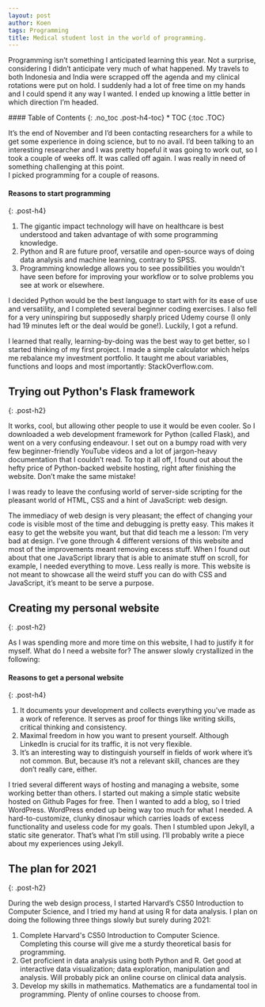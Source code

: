 ```yaml
---
layout: post
author: Koen
tags: Programming
title: Medical student lost in the world of programming.
---
```




<p>Programming isn’t something I anticipated learning this year. Not a surprise, considering I didn’t anticipate very much of what happened. My travels to both Indonesia and India were scrapped off the agenda and my clinical rotations were put on hold. I suddenly had a lot of free time on my hands and I could spend it any way I wanted. I ended up knowing a little better in which direction I’m headed. </p>

<div id='blogbox' markdown="block">
#### Table of Contents 
{: .no_toc .post-h4-toc}
* TOC
{:toc .TOC}
</div>

<p>It’s the end of November and I’d been contacting researchers for a while to get some experience in doing science, but to no avail. I’d been talking to an interesting researcher and I was pretty hopeful it was going to work out, so I took a couple of weeks off. It was called off again. I was really in need of something challenging at this point.<br> I picked programming for a couple of reasons. </p>

#### Reasons to start programming
{: .post-h4}

1. The gigantic impact technology will have on healthcare is best understood and taken advantage of with some programming knowledge. 
2. Python and R are future proof, versatile and open-source ways of doing data analysis and machine learning, contrary to SPSS. 
3. Programming knowledge allows you to see possibilities you wouldn't have seen before for improving your workflow or to solve problems you see at work or elsewhere. 

<p>I decided Python would be the best language to start with for its ease of use and versatility, and I completed several beginner coding exercises. I also fell for a very uninspiring but supposedly sharply priced Udemy course (I only had 19 minutes left or the deal would be gone!). Luckily, I got a refund.</p>
<p>I learned that really, learning-by-doing was the best way to get better, so I started thinking of my first project. I made a simple calculator which helps me rebalance my investment portfolio. It taught me about variables, functions and loops and most importantly: StackOverflow.com.</p>
 
## Trying out Python's Flask framework
{: .post-h2}

<p>It works, cool, but allowing other people to use it would be even cooler. So I downloaded a web development framework for Python (called Flask), and went on a very confusing endeavour. I set out on a bumpy road with very few beginner-friendly YouTube videos and a lot of jargon-heavy documentation that I couldn’t read. To top it all off, I found out about the hefty price of Python-backed website hosting, right after finishing the website. Don’t make the same mistake!</p>
<p>I was ready to leave the confusing world of server-side scripting for the pleasant world of HTML, CSS and a hint of JavaScript: web design. </p>
<p>The immediacy of web design is very pleasant; the effect of changing your code is visible most of the time and debugging is pretty easy. This makes it easy to get the website you want, but that did teach me a lesson: I’m very bad at design. I’ve gone through 4 different versions of this website and most of the improvements meant removing excess stuff. When I found out about that one JavaScript library that is able to animate stuff on scroll, for example, I needed everything to move. Less really is more. This website is not meant to showcase all the weird stuff you can do with CSS and JavaScript, it’s meant to be serve a purpose. </p>

## Creating my personal website
{: .post-h2}

<p>As I was spending more and more time on this website, I had to justify it for myself. What do I need a website for? The answer slowly crystallized in the following:</p>

#### Reasons to get a personal website
{: .post-h4}
1. It documents your development and collects everything you've made as a work of reference. It serves as proof for things like writing skills, critical thinking and consistency.
2. Maximal freedom in how you want to present yourself. Although LinkedIn is crucial for its traffic, it is not very flexible. 
3. It’s an interesting way to distinguish yourself in fields of work where it’s not common. But, because it’s not a relevant skill, chances are they don’t really care, either. 

<p>I tried several different ways of hosting and managing a website, some working  better than others. I started out making a simple static website hosted on Github Pages for free. Then I wanted to add a blog, so I tried WordPress. WordPress ended up being way too much for what I needed. A hard-to-customize, clunky dinosaur which carries loads of excess functionality and useless code for my goals. Then I stumbled upon Jekyll, a static site generator. That’s what I’m still using. I’ll probably write a piece about my experiences using Jekyll.</p>

## The plan for 2021
{: .post-h2}

<p>During the web design process, I started Harvard’s CS50 Introduction to Computer Science, and I tried my hand at using R for data analysis. I plan on doing the following three things slowly but surely during 2021:</p>

1. Complete Harvard's CS50 Introduction to Computer Science. Completing this course will give me a sturdy theoretical basis for programming.
2. Get proficient in data analysis using both Python and R. Get good at interactive data visualization; data exploration, manipulation and analysis. Will probably pick an online course on clinical data analysis. 
3. Develop my skills in mathematics. Mathematics are a fundamental tool in programming. Plenty of online courses to choose from. 
